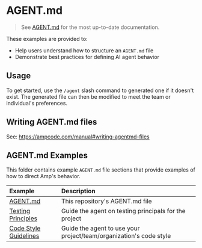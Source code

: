 # AGENT.md

> See [AGENT.md](https://ampcode.com/manual#AGENT.md) for the most up-to-date documentation.

These examples are provided to:
- Help users understand how to structure an `AGENT.md` file  
- Demonstrate best practices for defining AI agent behavior

## Usage

To get started, use the `/agent` slash command to generated one if it doesn't exist.
The generated file can then be modified to meet the team or individual's preferences.

## Writing AGENT.md files

See: <https://ampcode.com/manual#writing-agentmd-files>

## AGENT.md Examples

This folder contains example `AGENT.md`  file sections that provide examples of how to direct Amp's behavior.

|Example|Description|
|:---|:---|
|[AGENT.md](../../AGENT.md)|This repository's AGENT.md file|
|[Testing Principles](testing-principals.md)|Guide the agent on testing principals for the project|
|[Code Style Guidelines](code-style.md)|Guide the agent to use your project/team/organization's code style|

